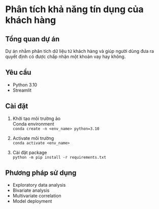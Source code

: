 # Phân tích khả năng tín dụng của khách hàng
## Tổng quan dự án
Dự án nhằm phân tích dữ liệu từ khách hàng và giúp người dùng đưa ra quyết định có được chấp nhận một khoản vay hay không.

## Yêu cầu
- Python 3.10
- Streamlit 
## Cài đặt

1. Khởi tạo môi trường ảo  
Conda environment  
`conda create -n <env_name> python=3.10`  

2. Activate môi trường  
`conda activate <env_name>` 

3. Cài đặt package  
`python -m pip install -r requirements.txt`

## Phương pháp sử dụng  
- Exploratory data analysis
- Bivariate analysis
- Multivariate correlation
- Model deployment

